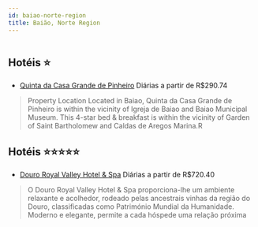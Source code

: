 ```yaml
---
id: baiao-norte-region
title: Baião, Norte Region
---
```


<center><img src="https://assets.cosmos-data.com/1/02ff6ce0a12bbb6f3acdc31301250e3d-428230.jpg" alt="" /></center>


## Hotéis ⭐️

-    [Quinta da Casa Grande de Pinheiro](https://www.hurb.com/aud/https://www.hurb.com/hoteis/baiao/quinta-da-casa-grande-de-pinheiro-JNP-JP931246?cmp=18055) Diárias a partir de R$290.74
   > Property Location Located in Baiao, Quinta da Casa Grande de Pinheiro is within the vicinity of Igreja de Baiao and Baiao Municipal Museum. This 4-star bed &amp; breakfast is within the vicinity of Garden of Saint Bartholomew and Caldas de Aregos Marina.R

## Hotéis ⭐️⭐️⭐️⭐️⭐️

-    [Douro Royal Valley Hotel & Spa](https://www.hurb.com/aud/https://www.hurb.com/hoteis/baiao/douro-royal-valley-hotel-spa-JNP-JP425116?cmp=18055) Diárias a partir de R$720.40
   > O Douro Royal Valley Hotel &amp; Spa proporciona-lhe um ambiente relaxante e acolhedor, rodeado pelas ancestrais vinhas da região do Douro, classificadas como Património Mundial da Humanidade. Moderno e elegante, permite a cada hóspede uma relação próxima
